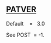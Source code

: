 ## [PATVER](https://help.hexagonmi.com/bundle/MSC_Nastran_2022.4/page/Nastran_Combined_Book/qrg/parameters/TOC.PATVER.xhtml)

Default    =    3.0

See  POST  = -1.

